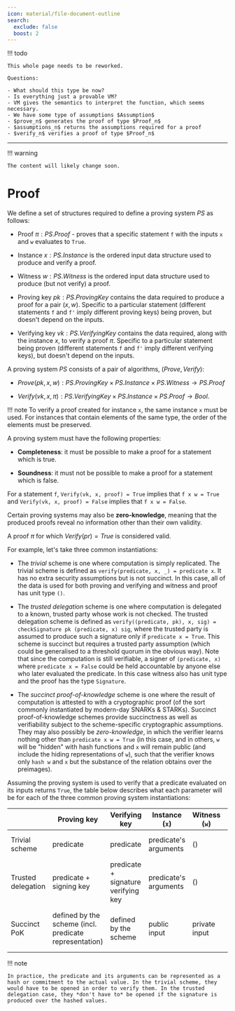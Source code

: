 ```yaml
---
icon: material/file-document-outline
search:
  exclude: false
  boost: 2
---
```


!!! todo

    This whole page needs to be reworked.

    Questions:

    - What should this type be now?
    - Is everything just a provable VM?
    - VM gives the semantics to interpret the function, which seems necessary.
    - We have some type of assumptions $Assumption$
    - $prove_n$ generates the proof of type $Proof_n$
    - $assumptions_n$ returns the assumptions required for a proof
    - $verify_n$ verifies a proof of type $Proof_n$

---

!!! warning

    The content will likely change soon.

# Proof

We define a set of structures required to define a proving system $PS$ as follows:

- Proof $\pi: PS.Proof$ - proves that a specific statement `f` with the inputs `x` and `w` evaluates to `True`.
<!--ᚦ«do we have a type for `f` `x` and `w`?»-->
<!--ᚦ«input for what?»-->
- Instance $x: PS.Instance$ is the ordered input data structure used to produce and verify a proof.
<!--ᚦ«ordered in which sense? post-ordering ? (partially) ordered?»-->
<!--ᚦ«input for/to what?»-->
<!--ᚦ«do we have an (external) link to such instances?»-->
- Witness $w: PS.Witness$ is the ordered input data structure used to produce (but not verify) a proof.
<!--ᚦ«ordered in which sense?»-->
- Proving key $pk: PS.ProvingKey$ contains the data required to produce a proof for a pair $(x, w)$. Specific to a particular statement (different statements `f` and `f'` imply different proving keys) being proven, but doesn't depend on the inputs.
<!--ᚦ«"inputs" `x` and `w`, right?»-->
- Verifying key $vk: PS.VerifyingKey$ contains the data required, along with the instance $x$, to verify a proof $\pi$. Specific to a particular statement being proven (different statements `f` and `f'` imply different verifying keys), but doesn't depend on the inputs.


A proving system $PS$ consists of a pair of algorithms, $(Prove, Verify)$:
<!--ᚦ«Can these algorithms be functions for the purposes of the specs?»-->

- $Prove(pk, x, w): PS.ProvingKey \times PS.Instance \times PS.Witness \rightarrow PS.Proof$
<!--ᚦ«can explain what happens here?»-->
- $Verify(vk, x, \pi): PS.VerifyingKey \times PS.Instance \times PS.Proof \rightarrow Bool$.
<!--ᚦ«can explain what happens here?»-->

!!! note
    To verify a proof created for instance `x`, the same instance `x` must be used. For instances that contain elements of the same type, the order of the elements must be preserved.
<!--ᚦ«So verifying a proof $\pi=\mathit{Prove}(\mathit{pk}, x, w)$
by invoking $\mathit{Verify}(\mathit{vk}, y, \pi)$ and obtaining true is only possible if $x=y$? 
»-->
<!--ᚦ«the `x` should probably be $x$ for consistency»-->

A proving system must have the following properties:

- **Completeness**: it must be possible to make a proof for a statement which is true.
<!--ᚦ«
"a statement"
→
"every statement" of a certain type, I guess 
»-->
- **Soundness**: it must not be possible to make a proof for a statement which is false.

For a statement `f`, `Verify(vk, x, proof) = True` implies that `f x w = True` and `Verify(vk, x, proof) = False` implies that `f x w = False`.
<!--ᚦ«
so the type of statements is `PS.Instance -> PS.Witness -> Bool`?
If so, can we state this (at the earliest possible point)?
»-->

Certain proving systems may also be **zero-knowledge**, meaning that the produced proofs reveal no information other than their own validity.

A proof $\pi$ for which $Verify(pr) = True$ is considered valid.
<!--ᚦ«
    Is this a definition? "A proof is ᴠᴀʟɪᴅ when ..."
»-->
<!--ᚦ«
$\pi$ = `pr` ? Or what else is the relation between $\pi$ and `pr`?
»-->


For example, let's take three common instantiations:

- The _trivial_ scheme is one where computation is simply replicated. The
  trivial scheme is defined as `verify(predicate, x, _) = predicate x`. It has no extra security assumptions but is not succinct. In this case, all of the data is used for both proving and verifying and witness and proof has unit type `()`.
<!--ᚦ«
    The juvix type is `Unit`.
type Unit :=
  --- The only constructor of ;Unit;.
  unit;
»-->

- The _trusted delegation_ scheme is one where computation is delegated to a
  known, trusted party whose work is not checked. The trusted delegation scheme
  is defined as `verify((predicate, pk), x, sig) = checkSignature pk (predicate, x) sig`, where the trusted party is assumed to produce such a
  signature only if `predicate x = True`. This scheme is succinct but requires a
  trusted party assumption (which could be generalised to a threshold quorum in
  the obvious way). Note that since the computation is still verifiable, a
  signer of `(predicate, x)` where `predicate x = False` could be held
  accountable by anyone else who later evaluated the predicate. In this case witness also has unit type and the proof has the type `Signature`.

<!--ᚦ«spelling is british-ize , e.g. generalize »-->

- The _succinct proof-of-knowledge_ scheme is one where the result of computation is attested to with a cryptographic proof (of the sort commonly instantiated by modern-day SNARKs & STARKs). Succinct proof-of-knowledge schemes provide succinctness as well as verifiability subject to the scheme-specific cryptographic assumptions. They may also possibly be _zero-knowledge_, in which the verifier learns nothing other than `predicate x w = True` (in this case, and in others, `w` will be "hidden" with hash functions and `x` will remain public (and include the hiding representations of `w`), such that the verifier knows only `hash w` and `x` but the substance of the relation obtains over the preimages).

Assuming the proving system is used to verify that a predicate evaluated on its inputs returns `True`, the table below describes what each parameter will be for each of the three common proving system instantiations:

||Proving key|Verifying key|Instance (`x`)|Witness (`w`)|Proof|Properties|
|-|-|-|-|-|-|-|
|Trivial scheme|predicate|predicate|predicate's arguments|()|()|transparent, not succinct|
|Trusted delegation|predicate + signing key|predicate + signature verifying key|predicate's arguments|()|signature|succinct, trusted, verifiable|
|Succinct PoK|defined by the scheme (incl. predicate representation)|defined by the scheme|public input|private input|defined by the scheme|succinct, verifiable, possibly zero knowledge|
<!--ᚦ«PoK → proof of knowledge / link»-->

!!! note

    In practice, the predicate and its arguments can be represented as a hash or commitment to the actual value. In the trivial scheme, they would have to be opened in order to verify them. In the trusted delegation case, they *don't have to* be opened if the signature is produced over the hashed values.

<!--ᚦ«What does it mean to open? cf. opening of a Hash?»-->

<!--ᚦ
%%%%%%%%%%%%%%%%%%%%%%%%%%%%%%%%%%%%%%%%%%%%%%%%%%%%%%%%%%%%%%%%%%%%%%%%%%%%%%%%
global remarks
%%%%%%%%%%%%%%%%%%%%%%%%%%%%%%%%%%%%%%%%%%%%%%%%%%%%%%%%%%%%%%%%%%%%%%%%%%%%%%%%
«mandy concepts deserve links, externally and internally»-->
